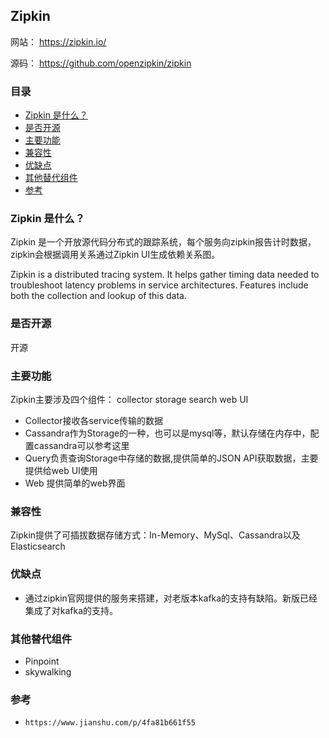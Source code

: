 ## Zipkin

网站： https://zipkin.io/

源码： https://github.com/openzipkin/zipkin

### 目录
* [Zipkin 是什么？](#Zipkin-是什么？)
* [是否开源](#是否开源)
* [主要功能](#主要功能)
* [兼容性](#兼容性)
* [优缺点](#优缺点)
* [其他替代组件](#其他替代组件)
* [参考](#参考)

### Zipkin 是什么？
Zipkin 是一个开放源代码分布式的跟踪系统，每个服务向zipkin报告计时数据，zipkin会根据调用关系通过Zipkin UI生成依赖关系图。

Zipkin is a distributed tracing system. It helps gather timing data needed to troubleshoot latency problems in service architectures. Features include both the collection and lookup of this data.

### 是否开源
开源

### 主要功能
Zipkin主要涉及四个组件： collector storage search web UI
* Collector接收各service传输的数据
* Cassandra作为Storage的一种，也可以是mysql等，默认存储在内存中，配置cassandra可以参考这里
* Query负责查询Storage中存储的数据,提供简单的JSON API获取数据，主要提供给web UI使用
* Web 提供简单的web界面

### 兼容性
Zipkin提供了可插拔数据存储方式：In-Memory、MySql、Cassandra以及Elasticsearch

### 优缺点
* 通过zipkin官网提供的服务来搭建，对老版本kafka的支持有缺陷。新版已经集成了对kafka的支持。

### 其他替代组件
* Pinpoint
* skywalking

### 参考
* `https://www.jianshu.com/p/4fa81b661f55`